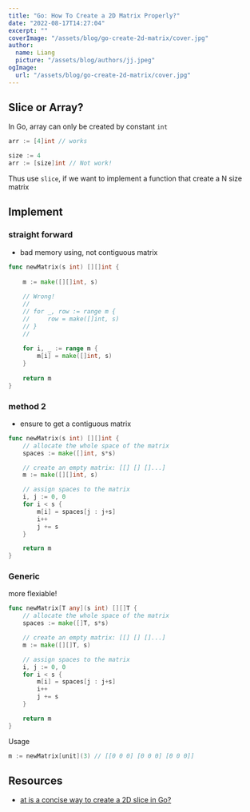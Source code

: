 ```yaml
---
title: "Go: How To Create a 2D Matrix Properly?"
date: "2022-08-17T14:27:04"
excerpt: ""
coverImage: "/assets/blog/go-create-2d-matrix/cover.jpg"
author:
  name: Liang
  picture: "/assets/blog/authors/jj.jpeg"
ogImage:
  url: "/assets/blog/go-create-2d-matrix/cover.jpg"
---
```


## Slice or Array?
In Go, array can only be created by constant `int`
```go
arr := [4]int // works

size := 4
arr := [size]int // Not work!
```
Thus use `slice`, if we want to implement a function that create a N size matrix

## Implement

### straight forward
- bad memory using, not contiguous matrix

```go
func newMatrix(s int) [][]int {
    
    m := make([][]int, s)
    
    // Wrong!
    //
    // for _, row := range m {
    //     row = make([]int, s)
    // }
    //
    
    for i, _ := range m {
        m[i] = make([]int, s)
    }
    
    return m
}
```
### method 2
- ensure to get a contiguous matrix

```go
func newMatrix(s int) [][]int {
	// allocate the whole space of the matrix
	spaces := make([]int, s*s)

	// create an empty matrix: [[] [] []...]
	m := make([][]int, s)

	// assign spaces to the matrix
	i, j := 0, 0
	for i < s {
		m[i] = spaces[j : j+s]
		i++
		j += s
	}

	return m
}
```

### Generic
more flexiable!
```go
func newMatrix[T any](s int) [][]T {
	// allocate the whole space of the matrix
	spaces := make([]T, s*s)

	// create an empty matrix: [[] [] []...]
	m := make([][]T, s)

	// assign spaces to the matrix
	i, j := 0, 0
	for i < s {
		m[i] = spaces[j : j+s]
		i++
		j += s
	}

	return m
}
```
Usage
```go
m := newMatrix[unit](3) // [[0 0 0] [0 0 0] [0 0 0]]
```


## Resources
- [at is a concise way to create a 2D slice in Go?](https://stackoverflow.com/questions/39804861/what-is-a-concise-way-to-create-a-2d-slice-in-go)